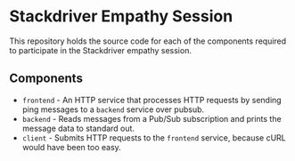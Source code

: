 # Stackdriver Empathy Session

This repository holds the source code for each of the components required to participate in the Stackdriver empathy session.

## Components

* `frontend` - An HTTP service that processes HTTP requests by sending ping messages to a `backend` service over pubsub.
* `backend` - Reads messages from a Pub/Sub subscription and prints the message data to standard out.
* `client` - Submits HTTP requests to the `frontend` service, because cURL would have been too easy.
